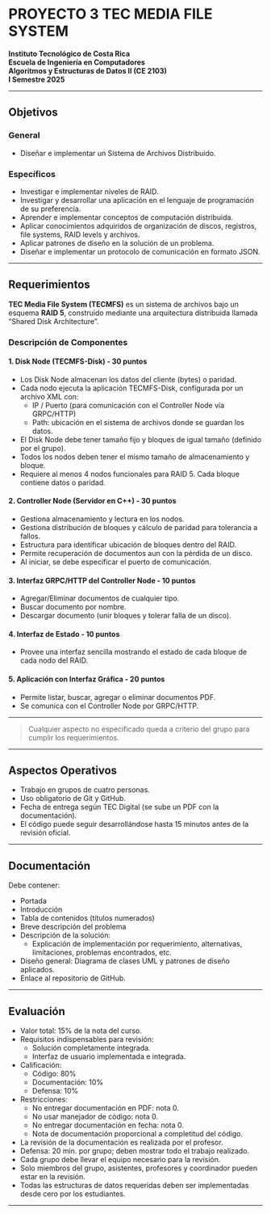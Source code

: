 # PROYECTO 3 TEC MEDIA FILE SYSTEM

**Instituto Tecnológico de Costa Rica**  
**Escuela de Ingeniería en Computadores**  
**Algoritmos y Estructuras de Datos II (CE 2103)**  
**I Semestre 2025**

---

## Objetivos

### General
- Diseñar e implementar un Sistema de Archivos Distribuido.

### Específicos
- Investigar e implementar niveles de RAID.
- Investigar y desarrollar una aplicación en el lenguaje de programación de su preferencia.
- Aprender e implementar conceptos de computación distribuida.
- Aplicar conocimientos adquiridos de organización de discos, registros, file systems, RAID levels y archivos.
- Aplicar patrones de diseño en la solución de un problema.
- Diseñar e implementar un protocolo de comunicación en formato JSON.

---

## Requerimientos

**TEC Media File System (TECMFS)** es un sistema de archivos bajo un esquema **RAID 5**, construido mediante una arquitectura distribuida llamada “Shared Disk Architecture”.

### Descripción de Componentes

#### 1. Disk Node (TECMFS-Disk) - 30 puntos

- Los Disk Node almacenan los datos del cliente (bytes) o paridad.
- Cada nodo ejecuta la aplicación TECMFS-Disk, configurada por un archivo XML con:
  - IP / Puerto (para comunicación con el Controller Node vía GRPC/HTTP)
  - Path: ubicación en el sistema de archivos donde se guardan los datos.
- El Disk Node debe tener tamaño fijo y bloques de igual tamaño (definido por el grupo).
- Todos los nodos deben tener el mismo tamaño de almacenamiento y bloque.
- Requiere al menos 4 nodos funcionales para RAID 5. Cada bloque contiene datos o paridad.

#### 2. Controller Node (Servidor en C++) - 30 puntos

- Gestiona almacenamiento y lectura en los nodos.
- Gestiona distribución de bloques y cálculo de paridad para tolerancia a fallos.
- Estructura para identificar ubicación de bloques dentro del RAID.
- Permite recuperación de documentos aun con la pérdida de un disco.
- Al iniciar, se debe especificar el puerto de comunicación.

#### 3. Interfaz GRPC/HTTP del Controller Node - 10 puntos

- Agregar/Eliminar documentos de cualquier tipo.
- Buscar documento por nombre.
- Descargar documento (unir bloques y tolerar falla de un disco).

#### 4. Interfaz de Estado - 10 puntos

- Provee una interfaz sencilla mostrando el estado de cada bloque de cada nodo del RAID.

#### 5. Aplicación con Interfaz Gráfica - 20 puntos

- Permite listar, buscar, agregar o eliminar documentos PDF.
- Se comunica con el Controller Node por GRPC/HTTP.

---

> Cualquier aspecto no especificado queda a criterio del grupo para cumplir los requerimientos.

---

## Aspectos Operativos

- Trabajo en grupos de cuatro personas.
- Uso obligatorio de Git y GitHub.
- Fecha de entrega según TEC Digital (se sube un PDF con la documentación).
- El código puede seguir desarrollándose hasta 15 minutos antes de la revisión oficial.

---

## Documentación

Debe contener:

- Portada
- Introducción
- Tabla de contenidos (títulos numerados)
- Breve descripción del problema
- Descripción de la solución:
  - Explicación de implementación por requerimiento, alternativas, limitaciones, problemas encontrados, etc.
- Diseño general: Diagrama de clases UML y patrones de diseño aplicados.
- Enlace al repositorio de GitHub.

---

## Evaluación

- Valor total: 15% de la nota del curso.
- Requisitos indispensables para revisión:
  - Solución completamente integrada.
  - Interfaz de usuario implementada e integrada.
- Calificación:
  - Código: 80%
  - Documentación: 10%
  - Defensa: 10%
- Restricciones:
  - No entregar documentación en PDF: nota 0.
  - No usar manejador de código: nota 0.
  - No entregar documentación en fecha: nota 0.
  - Nota de documentación proporcional a completitud del código.
- La revisión de la documentación es realizada por el profesor.
- Defensa: 20 min. por grupo; deben mostrar todo el trabajo realizado.
- Cada grupo debe llevar el equipo necesario para la revisión.
- Solo miembros del grupo, asistentes, profesores y coordinador pueden estar en la revisión.
- Todas las estructuras de datos requeridas deben ser implementadas desde cero por los estudiantes.

---
